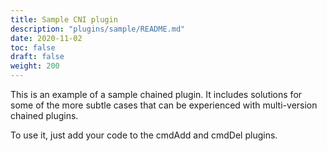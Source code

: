 ```yaml
---
title: Sample CNI plugin
description: "plugins/sample/README.md"
date: 2020-11-02
toc: false
draft: false
weight: 200
---
```


This is an example of a sample chained plugin. It includes solutions for some
of the more subtle cases that can be experienced with multi-version chained
plugins.

To use it, just add your code to the cmdAdd and cmdDel plugins.
